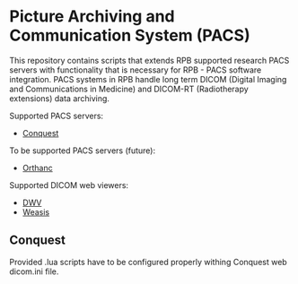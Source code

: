 # Picture Archiving and Communication System (PACS)

This repository contains scripts that extends RPB supported research PACS servers with functionality that is necessary for RPB - PACS software integration. PACS systems in RPB handle long term DICOM (Digital Imaging and Communications in Medicine) and DICOM-RT (Radiotherapy extensions) data archiving.

Supported PACS servers:
* [Conquest](http://ingenium.home.xs4all.nl/dicom.html)

To be supported PACS servers (future):
* [Orthanc](http://www.orthanc-server.com)

Supported DICOM web viewers:
* [DWV](http://ivmartel.github.io/dwv)
* [Weasis](https://dcm4che.atlassian.net/wiki/display/WEA/Home)

## Conquest
Provided .lua scripts have to be configured properly withing Conquest web dicom.ini file.


